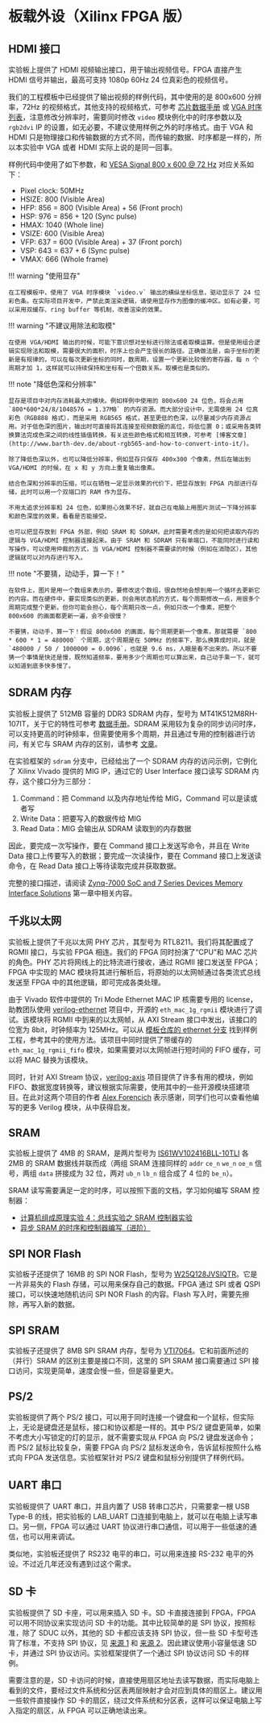 # 板载外设（Xilinx FPGA 版）

## HDMI 接口

实验板上提供了 HDMI 视频输出接口，用于输出视频信号。FPGA 直接产生 HDMI 信号并输出，最高可支持 1080p 60Hz 24 位真彩色的视频信号。

我们的工程模板中已经提供了输出视频的样例代码，其中使用的是 800x600 分辨率，72Hz 的视频格式，其他支持的视频格式，可参考 [芯片数据手册](https://www.ti.com/lit/ds/symlink/tfp410.pdf) 或 [VGA 时序列表](http://tinyvga.com/vga-timing)，注意修改分辨率时，需要同时修改 `video` 模块例化中的时序参数以及 `rgb2dvi` IP 的设置，如无必要，不建议使用样例之外的时序格式。由于 VGA 和 HDMI 只是物理接口和传输数据的方式不同，而传输的数据、时序都是一样的，所以本实验中 VGA 或者 HDMI 实际上说的是同一回事。

样例代码中使用了如下参数，和 [VESA Signal 800 x 600 @ 72 Hz](http://tinyvga.com/vga-timing/800x600@72Hz) 对应关系如下：

- Pixel clock: 50MHz
- HSIZE: 800 (Visible Area)
- HFP: 856 = 800 (Visible Area) + 56 (Front proch)
- HSP: 976 = 856 + 120 (Sync pulse)
- HMAX: 1040 (Whole line)
- VSIZE: 600 (Visible Area)
- VFP: 637 = 600 (Visible Area) + 37 (Front porch)
- VSP: 643 = 637 + 6 (Sync pulse)
- VMAX: 666 (Whole frame)

!!! warning "使用显存"

    在工程模板中，使用了 VGA 时序模块 `video.v` 输出的横纵坐标信息，驱动显示了 24 位彩色条。在实际项目开发中，严禁此类渲染逻辑，请使用显存作为图像的缓冲区。如有必要，可以采用双缓存、ring buffer 等机制，改善渲染的效果。

!!! warning "不建议用除法和取模"

    在使用 VGA/HDMI 输出的时候，可能下意识想对坐标进行除法或者取模运算。但是使用组合逻辑实现除法和取模，需要很大的面积，时序上也会产生很长的路径。正确做法是，由于坐标的更新是有规律的，可以在每次更新坐标的同时，数周期，设置一个更新比较慢的寄存器，每 n 个周期才加 1，这样就可以持续保持和坐标有一个倍数关系。取模也是类似的。

!!! note "降低色深和分辨率"

    显存是项目中对内存消耗最大的模块。例如样例中使用的 800x600 24 位色，将会占用 `800*600*24/8/1048576 = 1.37MB` 的内存资源。而大部分设计中，无需使用 24 位真彩色（RGB888 格式），而是采用 RGB565 格式，甚至更低的色深，以尽量减少内存资源占用。对于低色深的图片，输出时可直接将其连接至视频数据的高位，将低位置 0；或采用各类转换算法完成色深之间的线性插值转换。有关这些颜色格式和相互转换，可参考 [博客文章](http://www.barth-dev.de/about-rgb565-and-how-to-convert-into-it/)。

    除了降低色深以外，也可以降低分辨率，例如显存只保存 400x300 个像素，然后在输出到 VGA/HDMI 的时候，在 x 和 y 方向上重复输出像素。

    结合色深和分辨率的压缩，可以在牺牲一定显示效果的代价下，把显存放到 FPGA 内部进行存储，此时可以用一个双端口的 RAM 作为显存。

    不用太追求分辨率和 24 位色，如果担心效果不好，就自己在电脑上用图片测试一下降分辨率和颜色深度的效果，看看是否能接受。

    也可以把显存放到 FPGA 外部，例如 SRAM 和 SDRAM，此时需要考虑的是如何把读取内存的逻辑与 VGA/HDMI 控制器连接起来。由于 SRAM 和 SDRAM 只有单端口，不能同时进行读和写操作，可以使用仲裁的方式，当 VGA/HDMI 控制器不需要读的时候（例如在消隐区），其他逻辑就可以对内存进行写入。

!!! note "不要猜，动动手，算一下！"

    在软件上，图片是用一个数组来表示的，要修改这个数组，很自然地会想到用一个循环去更新它的内容。而在硬件中，要实现类似的更新，则会用状态机的方式，每个周期修改一点，用很多个周期完成整个更新。但你可能会担心，每个周期只改一点，例如只改一个像素，把整个 800x600 的画面都更新一遍，会不会很慢？

    不要猜，动动手，算一下！假设 800x600 的画面，每个周期更新一个像素，那就需要 `800 * 600 * 1 = 480000` 个周期，这个周期是在 50MHz 的频率下，那么换算成时间，就是 `480000 / 50 / 1000000 = 0.0096`，也就是 9.6 ms，人眼是看不出来的。所以不要猜一个事情是快还是慢，既然知道频率，要用多少个周期也可以算出来，自己动手乘一下，就可以知道到底多快多慢了。

## SDRAM 内存

实验板上提供了 512MB 容量的 DDR3 SDRAM 内存，型号为 MT41K512M8RH-107IT，关于它的特性可参考 [数据手册](https://media-www.micron.com/-/media/client/global/documents/products/data-sheet/dram/ddr3/4gb_automotive_ddr3l.pdf)。SDRAM 采用较为复杂的同步访问时序，可以支持更高的时钟频率，但需要使用多个周期，并且通过专用的控制器进行访问，有关它与 SRAM 内存的区别，请参考 [文章](http://www.differencebetween.net/object/difference-between-sram-and-sdram/)。

在实验框架的 `sdram` 分支中，已经给出了一个 SDRAM 内存的访问示例，它例化了 Xilinx Vivado 提供的 MIG IP，通过它的 User Interface 接口读写 SDRAM 内存，这个接口分为三部分：

1. Command：把 Command 以及内存地址传给 MIG，Command 可以是读或者写
2. Write Data：把要写入的数据传给 MIG
3. Read Data：MIG 会输出从 SDRAM 读取到的内存数据

因此，要完成一次写操作，要在 Command 接口上发送写命令，并且在 Write Data 接口上传要写入的数据；要完成一次读操作，要在 Command 接口上发送读命令，在 Read Data 接口上等待读取完成并获取数据。

完整的接口描述，请阅读 [Zynq-7000 SoC and 7 Series Devices Memory Interface Solutions](https://docs.amd.com/v/u/en-US/ug586_7Series_MIS) 第一章中相关内容。


## 千兆以太网

实验板上提供了千兆以太网 PHY 芯片，其型号为 RTL8211。我们将其配置成了 RGMII 接口，与实验 FPGA 相连。我们的 FPGA 同时扮演了“CPU”和 MAC 芯片的角色。PHY 芯片将网线上的比特流进行接收，通过 RGMII 接口发送至 FPGA；FPGA 中实现的 MAC 模块将其进行解析后，将原始的以太网帧通过各类流式总线发送至 FPGA 中的其他逻辑，即可完成各类处理。

由于 Vivado 软件中提供的 Tri Mode Ethernet MAC IP 核需要专用的 license，助教团队使用 [verilog-ethernet](https://github.com/alexforencich/verilog-ethernet) 项目中，开源的 `eth_mac_1g_rgmii` 模块进行了调试。该模块将 RGMII 中到来的以太网帧，从 AXI Stream 接口中发出，该接口的位宽为 8bit，时钟频率为 125MHz。可以从 [模板仓库的 ethernet 分支](https://git.tsinghua.edu.cn/digital-design-lab/project-template-xilinx/-/tree/ethernet) 找到样例工程，参考其中的使用方法。该项目中同时提供了带缓存的 `eth_mac_1g_rgmii_fifo` 模块，如果需要对以太网帧进行短时间的 FIFO 缓存，可以将 MAC 替换为该模块。

同时，针对 AXI Stream 协议，[verilog-axis](https://github.com/alexforencich/verilog-axis) 项目提供了许多有用的模块，例如 FIFO、数据宽度转换等，建议根据实际需要，使用其中的一些开源模块搭建项目。在此对这两个项目的作者 [Alex Forencich](https://github.com/alexforencich) 表示感谢，同学们也可以查看他编写的更多 Verilog 模块，从中获得启发。

## SRAM

实验板上提供了 4MB 的 SRAM，是两片型号为 [IS61WV102416BLL-10TLI](https://www.issi.com/WW/pdf/61WV102416ALL.pdf) 各 2MB 的 SRAM 数据线并联而成（两组 SRAM 连接同样的 `addr` `ce_n` `we_n` `oe_n` 信号，两组 `data` 拼接成为 32 位，两对 `ub_n` `lb_n` 组合成了 4 位的 `be_n`）。

SRAM 读写需要满足一定的时序，可以按照下面的文档，学习如何编写 SRAM 控制器：

- [计算机组成原理实验 4：总线实验之 SRAM 控制器实验](https://lab.cs.tsinghua.edu.cn/cod-lab-docs/labs/lab4/sram/)
- [异步 SRAM 的时序和控制器编写（进阶）](https://jia.je/hardware/2022/05/19/async-sram-timing/)

## SPI NOR Flash

实验板子还提供了 16MB 的 SPI NOR Flash，型号为 [W25Q128JVSIQTR](https://www.winbond.com/hq/product/code-storage-flash-memory/serial-nor-flash/?__locale=en&partNo=W25Q128JV)。它是一片非易失的 Flash 存储，可以用来保存自己的数据。FPGA 通过 SPI 或者 QSPI 接口，可以快速地随机访问 SPI NOR Flash 的内容。Flash 写入时，需要先擦除，再写入新的数据。

## SPI SRAM

实验板子还提供了 8MB SPI SRAM 内存，型号为 [VTI7064](https://www.lcsc.com/datasheet/lcsc_datasheet_1811151432_Vilsion-Tech-VTI7064MSME_C139966.pdf)。它和前面所述的（并行）SRAM 的区别主要是接口不同，这里的 SPI SRAM 接口需要通过 SPI 接口访问，实现更简单，速度会慢一些，但是容量更大。

## PS/2

实验板提供了两个 PS/2 接口，可以用于同时连接一个键盘和一个鼠标，但实际上，无论是键盘还是鼠标，接口和协议都是一样的。其中 PS/2 键盘更简单，如果不考虑大小写锁定的灯的显示，就不需要实现从 FPGA 向 PS/2 键盘发送命令；而 PS/2 鼠标比较复杂，需要 FPGA 向 PS/2 鼠标发送命令，告诉鼠标按照什么格式向 FPGA 发送信息。实验框架针对 PS/2 键盘和鼠标分别提供了样例代码。

## UART 串口

实验板提供了 UART 串口，并且内置了 USB 转串口芯片，只需要拿一根 USB Type-B 的线，把实验板的 LAB_UART 口连接到电脑上，就可以在电脑上读写串口。另一侧，FPGA 可以通过 UART 协议进行串口通信，可以用于一些低速的通信，也可以用来调试。

类似地，实验板还提供了 RS232 电平的串口，可以用来连接 RS-232 电平的外设。不过近几年还没有遇到过这个需求。

## SD 卡

实验板提供了 SD 卡座，可以用来插入 SD 卡。SD 卡直接连接到 FPGA，FPGA 可以用不同协议来实现访问 SD 卡的功能。其中比较简单的是 SPI 协议，按照标准，除了 SDUC 以外，其他的 SD 卡都应该支持 SPI 协议，但一些 SD 卡型号违背了标准，不支持 SPI 协议，见 [来源 1](https://forum.4dsystems.com.au/node/1869) 和 [来源 2](https://github.com/MarlinFirmware/Marlin/issues/2082#issuecomment-102381964)。因此建议使用小容量低速 SD 卡，并通过 SPI 协议访问。实验框架提供了一个通过 SPI 协议访问 SD 卡的样例。

需要注意的是，SD 卡访问的时候，直接使用扇区地址去读写数据，而实际电脑上看到的文件，要经过文件系统和分区表两层映射才会对应到具体的扇区上。建议用一些软件直接操作 SD 卡的扇区，绕过文件系统和分区表，这样可以保证电脑上写入指定的扇区，从 FPGA 可以正确地读出来。